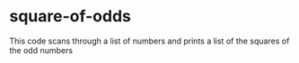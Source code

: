 # square-of-odds
This code scans through a list of numbers and prints a list of the squares of the odd numbers
